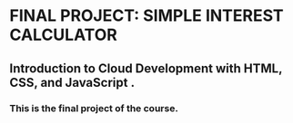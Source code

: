 ﻿# FINAL PROJECT: SIMPLE INTEREST CALCULATOR
 ## Introduction to Cloud Development with HTML, CSS, and JavaScript .
 ### This is the final project of the course.
